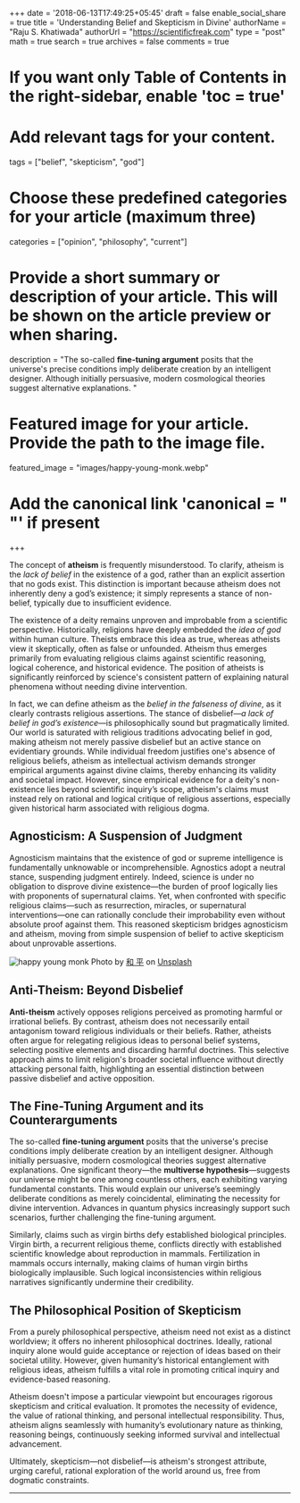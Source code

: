 +++
date = '2018-06-13T17:49:25+05:45'
draft = false
enable_social_share = true
title = 'Understanding Belief and Skepticism in Divine'
authorName = "Raju S. Khatiwada"
authorUrl = "https://scientificfreak.com"
type = "post"
math = true
search = true
archives = false
comments = true
# If you want only Table of Contents in the right-sidebar, enable 'toc = true'

# Add relevant tags for your content.
tags = ["belief", "skepticism", "god"]

# Choose these predefined categories for your article (maximum three)
categories = ["opinion", "philosophy", "current"]

# Provide a short summary or description of your article. This will be shown on the article preview or when sharing.
description = "The so-called **fine-tuning argument** posits that the universe's precise conditions imply deliberate creation by an intelligent designer. Although initially persuasive, modern cosmological theories suggest alternative explanations. "

# Featured image for your article. Provide the path to the image file.
featured_image = "images/happy-young-monk.webp"

# Add the canonical link 'canonical = "  "' if present
+++
<!-- This is a comment. Paste your article below this. -->



The concept of **atheism** is frequently misunderstood. To clarify, atheism is the *lack of belief* in the existence of a god, rather than an explicit assertion that no gods exist. This distinction is important because atheism does not inherently deny a god’s existence; it simply represents a stance of non-belief, typically due to insufficient evidence.

The existence of a deity remains unproven and improbable from a scientific perspective. Historically, religions have deeply embedded the *idea of god* within human culture. Theists embrace this idea as true, whereas atheists view it skeptically, often as false or unfounded. Atheism thus emerges primarily from evaluating religious claims against scientific reasoning, logical coherence, and historical evidence. The position of atheists is significantly reinforced by science's consistent pattern of explaining natural phenomena without needing divine intervention.

In fact, we can define atheism as the *belief in the falseness of divine*, as it clearly contrasts religious assertions. The stance of disbelief—*a lack of belief in god’s existence*—is philosophically sound but pragmatically limited. Our world is saturated with religious traditions advocating belief in god, making atheism not merely passive disbelief but an active stance on evidentiary grounds. While individual freedom justifies one's absence of religious beliefs, atheism as intellectual activism demands stronger empirical arguments against divine claims, thereby enhancing its validity and societal impact. However, since empirical evidence for a deity's non-existence lies beyond scientific inquiry’s scope, atheism's claims must instead rely on rational and logical critique of religious assertions, especially given historical harm associated with religious dogma.

## Agnosticism: A Suspension of Judgment

Agnosticism maintains that the existence of god or supreme intelligence is fundamentally unknowable or incomprehensible. Agnostics adopt a neutral stance, suspending judgment entirely. Indeed, science is under no obligation to disprove divine existence—the burden of proof logically lies with proponents of supernatural claims. Yet, when confronted with specific religious claims—such as resurrection, miracles, or supernatural interventions—one can rationally conclude their improbability even without absolute proof against them. This reasoned skepticism bridges agnosticism and atheism, moving from simple suspension of belief to active skepticism about unprovable assertions.

![happy young monk](images/happy-young-monk.webp)
Photo by [和 平](https://unsplash.com/@heping?utm_content=creditCopyText&utm_medium=referral&utm_source=unsplash) on [Unsplash](https://unsplash.com/photos/boy-holdingbook-EZ4dXMnhqkk?utm_content=creditCopyText&utm_medium=referral&utm_source=unsplash)



## Anti-Theism: Beyond Disbelief

**Anti-theism** actively opposes religions perceived as promoting harmful or irrational beliefs. By contrast, atheism does not necessarily entail antagonism toward religious individuals or their beliefs. Rather, atheists often argue for relegating religious ideas to personal belief systems, selecting positive elements and discarding harmful doctrines. This selective approach aims to limit religion's broader societal influence without directly attacking personal faith, highlighting an essential distinction between passive disbelief and active opposition.

## The Fine-Tuning Argument and its Counterarguments

The so-called **fine-tuning argument** posits that the universe's precise conditions imply deliberate creation by an intelligent designer. Although initially persuasive, modern cosmological theories suggest alternative explanations. One significant theory—the **multiverse hypothesis**—suggests our universe might be one among countless others, each exhibiting varying fundamental constants. This would explain our universe’s seemingly deliberate conditions as merely coincidental, eliminating the necessity for divine intervention. Advances in quantum physics increasingly support such scenarios, further challenging the fine-tuning argument.

Similarly, claims such as virgin births defy established biological principles. Virgin birth, a recurrent religious theme, conflicts directly with established scientific knowledge about reproduction in mammals. Fertilization in mammals occurs internally, making claims of human virgin births biologically implausible. Such logical inconsistencies within religious narratives significantly undermine their credibility.

## The Philosophical Position of Skepticism

From a purely philosophical perspective, atheism need not exist as a distinct worldview; it offers no inherent philosophical doctrines. Ideally, rational inquiry alone would guide acceptance or rejection of ideas based on their societal utility. However, given humanity’s historical entanglement with religious ideas, atheism fulfills a vital role in promoting critical inquiry and evidence-based reasoning. 

Atheism doesn't impose a particular viewpoint but encourages rigorous skepticism and critical evaluation. It promotes the necessity of evidence, the value of rational thinking, and personal intellectual responsibility. Thus, atheism aligns seamlessly with humanity’s evolutionary nature as thinking, reasoning beings, continuously seeking informed survival and intellectual advancement.

Ultimately, skepticism—not disbelief—is atheism's strongest attribute, urging careful, rational exploration of the world around us, free from dogmatic constraints.

___